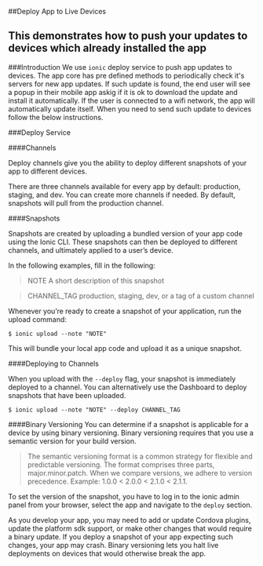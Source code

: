 ##Deploy App to Live Devices

This demonstrates how to push your updates to devices which already installed the app
----

###Introduction
We use `ionic` deploy service to push app updates to devices. The app core has pre defined methods to periodically check it's servers for new app updates. If such update is found, the end user will see a popup in their mobile app askig if it is ok to download the update and install it automatically. If the user is connected to a wifi network, the app will automatically update itself. When you need to send such update to devices follow the below instructions.

###Deploy Service

####Channels

Deploy channels give you the ability to deploy different snapshots of your app to different devices.

There are three channels available for every app by default: production, staging, and dev. You can create more channels if needed. By default, snapshots will pull from the production channel.

 
####Snapshots

Snapshots are created by uploading a bundled version of your app code using the Ionic CLI. These snapshots can then be deployed to different channels, and ultimately applied to a user’s device.

In the following examples, fill in the following:

> NOTE	A short description of this snapshot

> CHANNEL_TAG	production, staging, dev, or a tag of a custom channel


Whenever you’re ready to create a snapshot of your application, run the upload command:

```
$ ionic upload --note "NOTE"
```

This will bundle your local app code and upload it as a unique snapshot.

 
####Deploying to Channels

When you upload with the `--deploy` flag, your snapshot is immediately deployed to a channel. You can alternatively use the Dashboard to deploy snapshots that have been uploaded.

```
$ ionic upload --note "NOTE" --deploy CHANNEL_TAG
```

####Binary Versioning
You can determine if a snapshot is applicable for a device by using binary versioning. Binary versioning requires that you use a semantic version for your build version.

> The semantic versioning format is a common strategy for flexible and predictable versioning. The format comprises three parts, major.minor.patch. When we compare versions, we adhere to version precedence. Example: 1.0.0 < 2.0.0 < 2.1.0 < 2.1.1.

To set the version of the snapshot, you have to log in to the ionic admin panel from your browser, select the app and navigate to the `deploy` section.

As you develop your app, you may need to add or update Cordova plugins, update the platform sdk support, or make other changes that would require a binary update. If you deploy a snapshot of your app expecting such changes, your app may crash. Binary versioning lets you halt live deployments on devices that would otherwise break the app.
